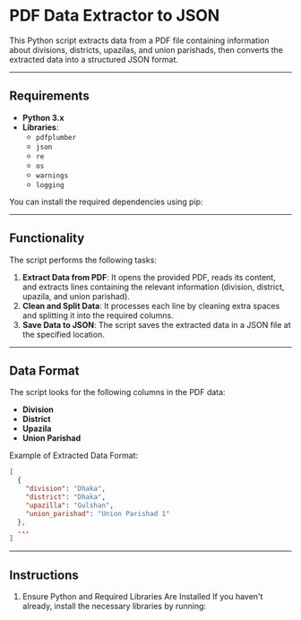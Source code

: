 # PDF Data Extractor to JSON

This Python script extracts data from a PDF file containing information about divisions, districts, upazilas, and union parishads, then converts the extracted data into a structured JSON format.

---

## Requirements

- **Python 3.x**
- **Libraries**:
  - `pdfplumber`
  - `json`
  - `re`
  - `os`
  - `warnings`
  - `logging`

You can install the required dependencies using pip:

---

## Functionality

The script performs the following tasks:

1. **Extract Data from PDF**: It opens the provided PDF, reads its content, and extracts lines containing the relevant information (division, district, upazila, and union parishad).
2. **Clean and Split Data**: It processes each line by cleaning extra spaces and splitting it into the required columns.
3. **Save Data to JSON**: The script saves the extracted data in a JSON file at the specified location.

---

## Data Format

The script looks for the following columns in the PDF data:

- **Division**
- **District**
- **Upazila**
- **Union Parishad**

Example of Extracted Data Format:
```json
[
  {
    "division": "Dhaka",
    "district": "Dhaka",
    "upazilla": "Gulshan",
    "union_parishad": "Union Parishad 1"
  },
  ...
]
```

---------------------------------------------

## Instructions
1. Ensure Python and Required Libraries Are Installed
If you haven't already, install the necessary libraries by running:

